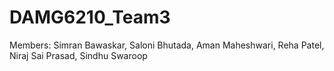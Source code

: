 # DAMG6210_Team3

Members: 
Simran Bawaskar, 
Saloni Bhutada, 
Aman Maheshwari, 
Reha Patel, 
Niraj Sai Prasad, 
Sindhu Swaroop
